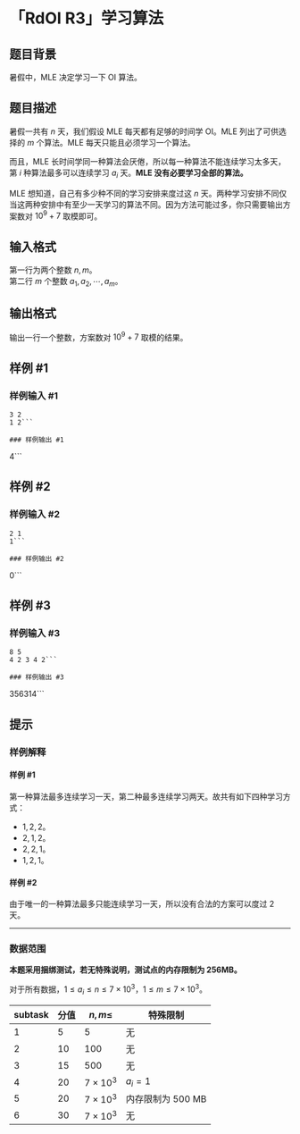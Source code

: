 # 「RdOI R3」学习算法

## 题目背景

暑假中，MLE 决定学习一下 OI 算法。


## 题目描述

暑假一共有 $n$ 天，我们假设 MLE 每天都有足够的时间学 OI。MLE 列出了可供选择的 $m$ 个算法。MLE 每天只能且必须学习一个算法。

而且，MLE 长时间学同一种算法会厌倦，所以每一种算法不能连续学习太多天，第 $i$ 种算法最多可以连续学习 $a_i$ 天。**MLE 没有必要学习全部的算法。**

MLE 想知道，自己有多少种不同的学习安排来度过这 $n$ 天。两种学习安排不同仅当这两种安排中有至少一天学习的算法不同。因为方法可能过多，你只需要输出方案数对 $10^9+7$ 取模即可。

## 输入格式

第一行为两个整数 $n,m$。  
第二行 $m$ 个整数 $a_1,a_2,\cdots,a_m$。

## 输出格式

输出一行一个整数，方案数对 $10^9+7$ 取模的结果。

## 样例 #1

### 样例输入 #1
```
3 2
1 2```

### 样例输出 #1

```
4```

## 样例 #2

### 样例输入 #2
```
2 1
1```

### 样例输出 #2

```
0```

## 样例 #3

### 样例输入 #3
```
8 5
4 2 3 4 2```

### 样例输出 #3

```
356314```

## 提示

### 样例解释

#### 样例 \#1

第一种算法最多连续学习一天，第二种最多连续学习两天。故共有如下四种学习方式：

- $1,2,2$。
- $2,1,2$。
- $2,2,1$。
- $1,2,1$。

#### 样例 \#2

由于唯一的一种算法最多只能连续学习一天，所以没有合法的方案可以度过 $2$ 天。

---

### 数据范围

**本题采用捆绑测试，若无特殊说明，测试点的内存限制为 256MB。**

对于所有数据，$1\le a_i \le n\le 7 \times 10^3$，$1\le m \le 7\times 10^3$。

| subtask | 分值 | $n,m\le$ | 特殊限制            |
| ------- | ---- | -------- | ------------------- |
| $1$     | $5$  | $5$      | 无                 |
| $2$     | $10$ | $100$    | 无                 |
| $3$     | $15$ | $500$    | 无                 |
| $4$     | $20$ | $7\times 10^3$   | $a_i=1$             |
| $5$     | $20$ | $7\times 10^3$   | 内存限制为 $500$ MB |
| $6$     | $30$ | $7\times 10^3$   | 无                 |
